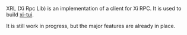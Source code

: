 XRL (Xi Rpc Lib) is an implementation of a client for Xi RPC.
It is used to build [xi-tui](https://github.com/xi-frontend/xi-term/).

It is still work in progress, but the major features are already in place.
